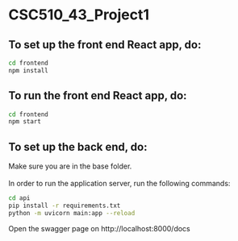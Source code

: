 
# CSC510_43_Project1

## To set up the front end React app, do:
```bash
cd frontend
npm install
```

## To run the front end React app, do:
```bash
cd frontend
npm start
```

## To set up the back end, do:
Make sure you are in the base folder.<br><br>
In order to run the application server, run the following commands:
```bash
cd api
pip install -r requirements.txt
python -m uvicorn main:app --reload
```

Open the swagger page on http://localhost:8000/docs
